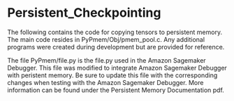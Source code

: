 # Persistent_Checkpointing
The following contains the code for copying tensors to persistent memory. The main code resides in PyPmem/Obj/pmem_pool.c. 
Any additional programs were created during development but are provided for reference.

The file PyPmem/file.py is the file.py used in the Amazon Sagemaker Debugger. This file was modified to integrate Amazon Sagemaker Debugger
with peristent memory. Be sure to update this file with the corresponding changes when testing with the Amazon Sagemaker Debugger. More
information can be found under the Persistent Memory Documentation pdf.
